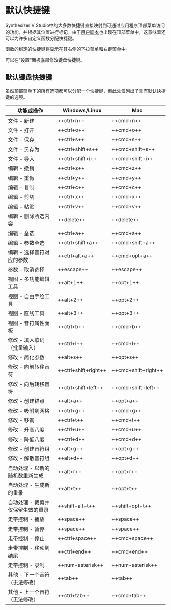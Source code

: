 # 默认快捷键

Synthesizer V Studio中的大多数快捷键直接映射到可通过应用程序顶部菜单访问的功能，并根据其位置进行标记。由于[用户脚本](advanced/scripting.md)也出现在顶部菜单中，这意味着还可以为许多自定义函数分配快捷键。

函数的绑定的快捷键将显示在其右侧的下拉菜单和右键菜单中。

可以在“设置”面板底部修改键盘快捷键。

## 默认键盘快捷键

虽然顶部菜单下的所有选项都可以分配一个快捷键，但此处仅列出了具有默认快捷键的选项。

|功能或操作                    |Windows/Linux          |Mac             |
|---|---|---|
|文件 - 新建                              |++ctrl+n++             |++cmd+n++       |
|文件 - 打开                              |++ctrl+o++             |++cmd+o++       |
|文件 - 保存                              |++ctrl+s++             |++cmd+s++       |
|文件 - 另存为                            |++ctrl+shift+s++       |++cmd+shift+s++ |
|文件 - 导入                              |++ctrl+shift+i++       |++cmd+shift+i++ |
|编辑 - 撤销                              |++ctrl+z++             |++cmd+z++       |
|编辑 - 重做                              |++ctrl+y++             |++cmd+y++       |
|编辑 - 复制                              |++ctrl+c++             |++cmd+c++       |
|编辑 - 剪切                              |++ctrl+x++             |++cmd+x++       |
|编辑 - 粘贴                              |++ctrl+v++             |++cmd+v++       |
|编辑 - 删除所选内容                       |++delete++             |++delete++      |
|编辑 - 全选                               |++ctrl+a++             |++cmd+a++       |
|编辑 - 参数全选                           |++ctrl+shift+a++       |++cmd+shift+a++ |
|编辑 - 选择音符对应的参数                  |++ctrl+alt+a++         |++cmd+opt+a++   |
|参数 - 取消选择                           |++escape++             |++escape++      |
|视图 - 多功能编辑工具                     |++alt+1++              |++opt+1++       |
|视图 - 自由手绘工具                       |++alt+2++              |++opt+2++       |
|视图 - 直线工具                           |++alt+3++              |++opt+3++       |
|视图 - 音符属性面板                       |++ctrl+b++             |++cmd+b++       |
|修改 - 填入歌词（批量输入）                |++ctrl+l++             |++cmd+l++       |
|修改 - 简化参数                           |++alt+s++              |++opt+s++       |
|修改 - 向前转移音符                       |++ctrl+shift+right++   |++cmd+shift+right++|
|修改 - 向后转移音符                       |++ctrl+shift+left++    |++cmd+shift+left++ |
|修改 - 创建锚点                           |++alt+a++              |++opt+a++       |
|修改 - 吸附到网格                         |++ctrl+g++             |++cmd+g++       |
|修改 - 移调                              |++ctrl+t++             |++cmd+t++       |
|修改 - 升高八度                           |++ctrl+u++             |++cmd+u++       |
|修改 - 降低八度                           |++ctrl+d++             |++cmd+d++       |
|修改 - 创建音符组                         |++alt+g++              |++opt+g++       |
|修改 - 解散音符组                         |++alt+d++              |++opt+d++       |
|自动处理 - 以新的随机数重新生成            |++alt+r++              |++opt+r++       |
|自动处理 - 生成新的重录                   |++alt+t++              |++opt+t++       |
|自动处理 - 裁剪并仅保留生效的重录          |++shift+alt+t++        |++shift+opt+t++ |
|走带控制 - 播放                          |++space++              |++space++       |
|走带控制 - 暂停                          |++space++              |++space++       |
|走带控制 - 停止                          |++ctrl+space++         |++cmd+space++   |
|走带控制 - 移动到结尾                    |++ctrl+end++           |++cmd+end++     |
|走带控制 - 录制                          |++num-asterisk++       |++num-asterisk++|
|其他 - 下一个音符（无法修改）             |++tab++                |++tab++         |
|其他 - 上一个音符（无法修改）             |++ctrl+tab++           |++cmd+tab++     |